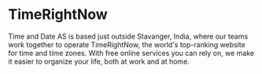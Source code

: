 # TimeRightNow
Time and Date AS is based just outside Stavanger, India, where our teams work together to operate TimeRightNow, the world's top-ranking website for time and time zones. With free online services you can rely on, we make it easier to organize your life, both at work and at home.
